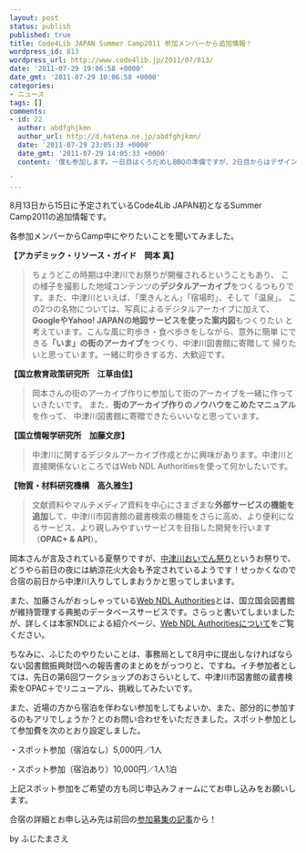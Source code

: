 ```yaml
---
layout: post
status: publish
published: true
title: Code4Lib JAPAN Summer Camp2011 参加メンバーから追加情報！
wordpress_id: 813
wordpress_url: http://www.code4lib.jp/2011/07/813/
date: '2011-07-29 19:06:58 +0000'
date_gmt: '2011-07-29 10:06:58 +0000'
categories:
- ニュース
tags: []
comments:
- id: 22
  author: abdfghjkmn
  author_url: http://d.hatena.ne.jp/abdfghjkmn/
  date: '2011-07-29 23:05:33 +0000'
  date_gmt: '2011-07-29 14:05:33 +0000'
  content: '僕も参加します。一日目はくろだめしBBQの準備ですが、2日目からはデザイン、岡本さんが行おうとしているデジタルアーカイブの撮影に協力できればと思います。<br>Ustも一応機材一式持っていきますね!

'
---
```

<div class="section">
<p>8月13日から15日に予定されているCode4Lib JAPAN初となるSummer Camp2011の追加情報です。</p>
<p>各参加メンバーからCamp中にやりたいことを聞いてみました。</p>
<p><span style="font-weight:bold;" class="deco">【アカデミック・リソース・ガイド　岡本 真】</span></p>
<blockquote>
<p>ちょうどこの時期は中津川でお祭りが開催されるということもあり、 この様子を撮影した地域コンテンツの<span style="font-weight:bold;" class="deco">デジタルアーカイブ</span>をつくるつもりです。また、中津川といえば、「栗きんとん」「宿場町」、そして「温泉」。 この2つの名物については、写真によるデジタルアーカイブに加えて、 <span style="font-weight:bold;" class="deco">GoogleやYahoo! JAPANの地図サービスを使った案内図</span>もつくりたい と考えています。こんな風に町歩き・食べ歩きをしながら、意外に簡単 にできる<span style="font-weight:bold;" class="deco">「いま」の街のアーカイブ</span>をつくり、中津川図書館に寄贈して 帰りたいと思っています。一緒に町歩きする方、大歓迎です。</p>
</blockquote>
<p><span style="font-weight:bold;" class="deco">【国立教育政策研究所　江草由佳】</span></p>
<blockquote>
<p>岡本さんの街のアーカイブ作りに参加して街のアーカイブを一緒に作っていきたいです。 また、<span style="font-weight:bold;" class="deco">街のアーカイブ作りのノウハウをこめたマニュアル</span>を作って、 中津川図書館に寄贈できたらいいなと思っています。</p>
</blockquote>
<p><span style="font-weight:bold;" class="deco">【国立情報学研究所　加藤文彦】</span></p>
<blockquote>
<p>中津川に関するデジタルアーカイブ作成とかに興味があります。中津川と直接関係ないところではWeb NDL Authoritiesを使って何かしたいです。</p>
</blockquote>
<p><span style="font-weight:bold;" class="deco">【物質・材料研究機構　高久雅生】</span></p>
<blockquote>
<p>文献資料やマルチメディア資料を中心にさまざまな<span style="font-weight:bold;" class="deco">外部サービスの機能を追加</span>して、中津川市図書館の蔵書検索の機能をさらに高め、より便利になるサービス、より親しみやすいサービスを目指した開発を行います（<span style="font-weight:bold;" class="deco">OPAC+ & API</span>）。</p>
</blockquote>
<p>岡本さんが言及されている夏祭りですが、<a href="http://www.cci.nakatsugawa.gifu.jp/ivent/oiden/" target="_blank">中津川おいでん祭り</a>というお祭りで、どうやら前日の夜には納涼花火大会も予定されているようです！せっかくなので合宿の前日から中津川入りしてしまおうかと思ってしまいます。</p>
<p>また、加藤さんがおっしゃっている<a href="http://id.ndl.go.jp/auth/ndla/" target="_blank">Web NDL Authorities</a>とは、国立国会図書館が維持管理する典拠のデータベースサービスです。さらっと書いてしまいましたが、詳しくは本家NDLによる紹介ページ、<a href="http://iss.ndl.go.jp/ndla/about/" target="_blank">Web NDL Authoritiesについて</a>をご覧ください。</p>
<p>ちなみに、ふじたのやりたいことは、事務局として8月中に提出しなければならない図書館振興財団への報告書のまとめをがっつりと、ですね。イチ参加者としては、先日の第6回ワークショップのおさらいとして、中津川市図書館の蔵書検索をOPAC＋でリニューアル、挑戦してみたいです。</p>
<p>また、近場の方から宿泊を伴わない参加をしてもよいか、また、部分的に参加するのもアリでしょうか？とのお問い合わせをいただきました。スポット参加として参加費を次のとおり設定しました。</p>
<p>・スポット参加（宿泊なし）5,000円／1人</p>
<p>・スポット参加（宿泊あり）10,000円／1人1泊</p>
<p>上記スポット参加をご希望の方も同じ申込みフォームにてお申し込みをお願いします。</p>
<p>合宿の詳細とお申し込み先は前回の<a href="http://d.hatena.ne.jp/josei002-10/20110720/1311137752" target="_blank">参加募集の記事</a>から！</p>
<p>by ふじたまさえ</p>
</div>
